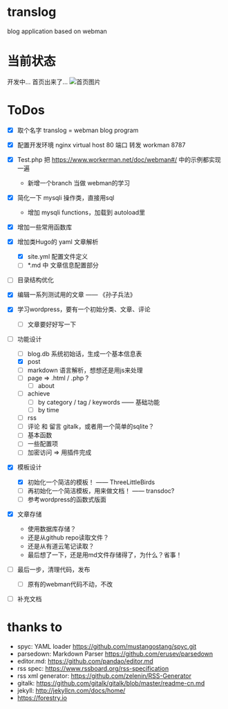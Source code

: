 # translog
blog application based on webman

# 当前状态
开发中...
首页出来了...
![首页图片](http://bigtran.opmonitor.com/home.png)

# ToDos
- [x] 取个名字 translog = webman blog program
- [x] 配置开发环境 nginx virtual host 80 端口 转发 workman 8787
- [x] Test.php 把 https://www.workerman.net/doc/webman#/ 中的示例都实现一遍
    - 新增一个branch 当做 webman的学习
- [x] 简化一下 mysqli 操作类，直接用sql
    - 增加 mysqli functions，加载到 autoload里
- [x] 增加一些常用函数库
- [x] 增加类Hugo的 yaml 文章解析
    - [x] site.yml 配置文件定义
    - [ ] *.md 中 文章信息配置部分
- [ ] 目录结构优化
- [x] 编辑一系列测试用的文章 —— 《孙子兵法》
- [x] 学习wordpress，要有一个初始分类、文章、评论
    - [ ] 文章要好好写一下
- [ ] 功能设计
    * [ ] blog.db  系统初始话，生成一个基本信息表
    * [x] post
    * [ ] markdown 语言解析，想想还是用js来处理
    * [ ] page  => .html / .php ?
        - [ ] about
    * [ ] achieve
        - [ ] by category / tag / keywords —— 基础功能
        - [ ] by time
    * [ ] rss
    * [ ] 评论 和 留言 gitalk，或者用一个简单的sqlite？
    * [ ] 基本函数
    * [ ] 一些配置项
    * [ ] 加密访问 => 用插件完成
- [x] 模板设计
    * [x] 初始化一个简洁的模板！ —— ThreeLittleBirds
    * [ ] 再初始化一个简洁模板，用来做文档！ —— transdoc? 
    * [ ] 参考wordpress的函数式版面
- [x] 文章存储
    * 使用数据库存储？
    * 还是从github repo读取文件？
    * 还是从有道云笔记读取？
    * 最后想了一下，还是用md文件存储得了，为什么？省事！
- [ ] 最后一步，清理代码，发布
    - [ ] 原有的webman代码不动，不改
- [ ] 补充文档



# thanks to
- spyc: YAML loader https://github.com/mustangostang/spyc.git
- parsedown: Markdown Parser https://github.com/erusev/parsedown
- editor.md: https://github.com/pandao/editor.md
- rss spec: https://www.rssboard.org/rss-specification
- rss xml generator: https://github.com/zelenin/RSS-Generator
- gitalk: https://github.com/gitalk/gitalk/blob/master/readme-cn.md
- jekyll: http://jekyllcn.com/docs/home/
- https://forestry.io
